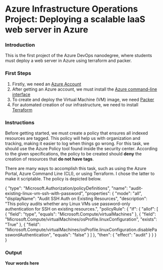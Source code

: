 # Azure Infrastructure Operations Project: Deploying a scalable IaaS web server in Azure

### Introduction

This is the first project of the Azure DevOps nanodegree, where students must deploy a web server in Azure using terraform and packer.

### First Steps
1. Firstly, we need an [Azure Account](https://portal.azure.com) 
2. After getting an Azure account, we must install the [Azure command-line interface](https://docs.microsoft.com/en-us/cli/azure/install-azure-cli?view=azure-cli-latest)
3. To create and deploy the Virtual Machine (VM) image, we need [Packer](https://www.packer.io/downloads)
4. For automated creation of our infrastructure, we need to install [Terraform](https://www.terraform.io/downloads.html)

### Instructions

Before getting started, we must create a policy that ensures all indexed resources are tagged. This policy will help us with organization and tracking, making it easier to log when things go wrong. For this task, we should use the Azure Policy tool found inside the security center. According to the given specifications, the policy to be created should **deny** the creation of resources that **do not have tags**.  

There are many ways to accomplish this task, such as using the Azure Portal, Azure Command Line (CLI), or using Terraform. I chose the latter to make it scriptable. The policy is depicted below.

{
    "type": "Microsoft.Authorization/policyDefinitions",
    "name": "audit-existing-linux-vm-ssh-with-password", 
    "properties": {
        "mode": "all",
        "displayName": "Audit SSH Auth on Existing Resources",
        "description": "This policy audits whether any Linux VMs use password-only authentication for SSH on existing resources.",
        "policyRule": {
            "if": {
                "allof": [
                    {
                        "field": "type",
                        "equals": "Microsoft.Compute/virtualMachines"
                    },
                    {
                        "field": "Microsoft.Compute/virtualMachines/osProfile.linuxConfiguration",
                        "exists": "True"
                    },
                    {
                        "field": "Microsoft.Compute/virtualMachines/osProfile.linuxConfiguration.disablePasswordAuthentication",
                        "equals": "false"
                    }
                ]
            },
            "then": {
                "effect": "audit"
            }
        }
    }
}

#### 


### Output
**Your words here**

